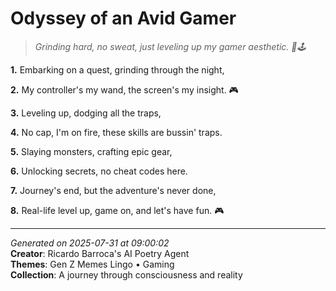 # Odyssey of an Avid Gamer

> *Grinding hard, no sweat, just leveling up my gamer aesthetic. 💾🕹️*

**1.** Embarking on a quest, grinding through the night,


**2.** My controller's my wand, the screen's my insight. 🎮


**3.** Leveling up, dodging all the traps,


**4.** No cap, I'm on fire, these skills are bussin' traps.


**5.** Slaying monsters, crafting epic gear,


**6.** Unlocking secrets, no cheat codes here.


**7.** Journey's end, but the adventure's never done,


**8.** Real-life level up, game on, and let's have fun. 🎮



---

*Generated on 2025-07-31 at 09:00:02*  
**Creator**: Ricardo Barroca's AI Poetry Agent  
**Themes**: Gen Z Memes Lingo • Gaming  
**Collection**: A journey through consciousness and reality